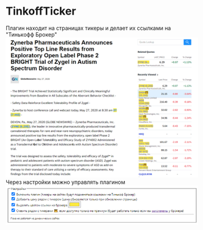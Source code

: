 # TinkoffTicker
Плагин находит на страницах тикеры и делает их ссылками на "Тинькофф Брокер"<br>
![замена тикеров на Yahoo finance](yahoo.png)<br>
Через настройки можно управлять плагином<br>
![настройки плагина](properties.png)

